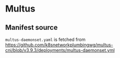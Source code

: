 # Multus

## Manifest source

`multus-daemonset.yaml` is fetched from <https://github.com/k8snetworkplumbingwg/multus-cni/blob/v3.9.3/deployments/multus-daemonset.yml>
